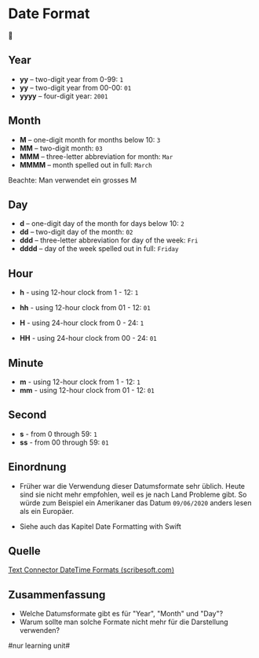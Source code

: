 # Date Format
📅

## Year
- **yy**  – two-digit year from 0-99: `1`
- **yy**  – two-digit year from 00-00: `01`
- **yyyy**  – four-digit year: `2001`

## Month
- **M**  – one-digit month for months below 10: `3`
- **MM**  – two-digit month: `03`
- **MMM**  – three-letter abbreviation for month: `Mar`
- **MMMM**  – month spelled out in full: `March`

Beachte: Man verwendet ein grosses M

## Day
- **d**  – one-digit day of the month for days below 10: `2`
- **dd**  – two-digit day of the month: `02`
- **ddd**  – three-letter abbreviation for day of the week: `Fri`
- **dddd**  – day of the week spelled out in full: `Friday`

## Hour

- **h** - using 12-hour clock from 1 - 12: `1`
- **hh** - using 12-hour clock from 01 - 12: `01`

- **H** - using 24-hour clock from 0 - 24: `1`
- **HH** - using 24-hour clock from 00 - 24: `01`


## Minute

- **m** - using 12-hour clock from 1 - 12: `1`
- **mm** - using 12-hour clock from 01 - 12: `01`

## Second

- **s** - from 0 through 59: `1`
- **ss** - from 00 through 59: `01`

## Einordnung
- Früher war die Verwendung dieser Datumsformate sehr üblich. Heute sind sie nicht mehr empfohlen, weil es je nach Land Probleme gibt. So würde zum Beispiel ein Amerikaner das Datum `09/06/2020` anders lesen als ein Europäer.

- Siehe auch das Kapitel Date Formatting with Swift

## Quelle

[Text Connector DateTime Formats (scribesoft.com)][1]

## Zusammenfassung
- Welche Datumsformate gibt es für "Year", "Month" und "Day"?
- Warum sollte man solche Formate nicht mehr für die Darstellung verwenden?

[1]:	https://help.scribesoft.com/scribe/en/sol/general/datetime.htm#:~:text=dd%2FMM%2Fyyyy%20%E2%80%94%20Example,Example%3A%202013%2F6%2F23

#nur learning unit#
